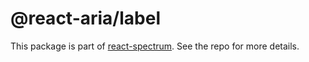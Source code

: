 # @react-aria/label

This package is part of [react-spectrum](https://github.com/adobe/react-spectrum). See the repo for more details.
